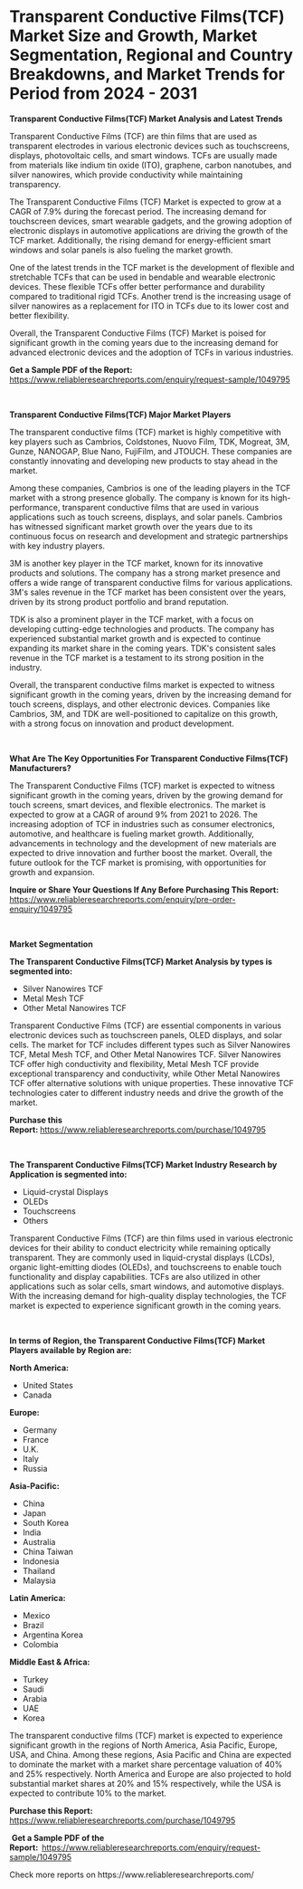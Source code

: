 <p><h1>Transparent Conductive Films(TCF) Market Size and Growth, Market Segmentation, Regional and Country Breakdowns, and Market Trends for Period from 2024 -  2031</h1></p><p><strong>Transparent Conductive Films(TCF) Market Analysis and Latest Trends</strong></p>
<p><p>Transparent Conductive Films (TCF) are thin films that are used as transparent electrodes in various electronic devices such as touchscreens, displays, photovoltaic cells, and smart windows. TCFs are usually made from materials like indium tin oxide (ITO), graphene, carbon nanotubes, and silver nanowires, which provide conductivity while maintaining transparency.</p><p>The Transparent Conductive Films (TCF) Market is expected to grow at a CAGR of 7.9% during the forecast period. The increasing demand for touchscreen devices, smart wearable gadgets, and the growing adoption of electronic displays in automotive applications are driving the growth of the TCF market. Additionally, the rising demand for energy-efficient smart windows and solar panels is also fueling the market growth.</p><p>One of the latest trends in the TCF market is the development of flexible and stretchable TCFs that can be used in bendable and wearable electronic devices. These flexible TCFs offer better performance and durability compared to traditional rigid TCFs. Another trend is the increasing usage of silver nanowires as a replacement for ITO in TCFs due to its lower cost and better flexibility.</p><p>Overall, the Transparent Conductive Films (TCF) Market is poised for significant growth in the coming years due to the increasing demand for advanced electronic devices and the adoption of TCFs in various industries.</p></p>
<p><strong>Get a Sample PDF of the Report:&nbsp;</strong> <a href="https://www.reliableresearchreports.com/enquiry/request-sample/1049795">https://www.reliableresearchreports.com/enquiry/request-sample/1049795</a></p>
<p>&nbsp;</p>
<p><strong>Transparent Conductive Films(TCF) Major Market Players</strong></p>
<p><p>The transparent conductive films (TCF) market is highly competitive with key players such as Cambrios, Coldstones, Nuovo Film, TDK, Mogreat, 3M, Gunze, NANOGAP, Blue Nano, FujiFilm, and JTOUCH. These companies are constantly innovating and developing new products to stay ahead in the market.</p><p>Among these companies, Cambrios is one of the leading players in the TCF market with a strong presence globally. The company is known for its high-performance, transparent conductive films that are used in various applications such as touch screens, displays, and solar panels. Cambrios has witnessed significant market growth over the years due to its continuous focus on research and development and strategic partnerships with key industry players.</p><p>3M is another key player in the TCF market, known for its innovative products and solutions. The company has a strong market presence and offers a wide range of transparent conductive films for various applications. 3M's sales revenue in the TCF market has been consistent over the years, driven by its strong product portfolio and brand reputation.</p><p>TDK is also a prominent player in the TCF market, with a focus on developing cutting-edge technologies and products. The company has experienced substantial market growth and is expected to continue expanding its market share in the coming years. TDK's consistent sales revenue in the TCF market is a testament to its strong position in the industry.</p><p>Overall, the transparent conductive films market is expected to witness significant growth in the coming years, driven by the increasing demand for touch screens, displays, and other electronic devices. Companies like Cambrios, 3M, and TDK are well-positioned to capitalize on this growth, with a strong focus on innovation and product development.</p></p>
<p>&nbsp;</p>
<p><strong>What Are The Key Opportunities For Transparent Conductive Films(TCF) Manufacturers?</strong></p>
<p><p>The Transparent Conductive Films (TCF) market is expected to witness significant growth in the coming years, driven by the growing demand for touch screens, smart devices, and flexible electronics. The market is expected to grow at a CAGR of around 9% from 2021 to 2026. The increasing adoption of TCF in industries such as consumer electronics, automotive, and healthcare is fueling market growth. Additionally, advancements in technology and the development of new materials are expected to drive innovation and further boost the market. Overall, the future outlook for the TCF market is promising, with opportunities for growth and expansion.</p></p>
<p><strong>Inquire or Share Your Questions If Any Before Purchasing This Report:</strong> <a href="https://www.reliableresearchreports.com/enquiry/pre-order-enquiry/1049795">https://www.reliableresearchreports.com/enquiry/pre-order-enquiry/1049795</a></p>
<p>&nbsp;</p>
<p><strong>Market Segmentation</strong></p>
<p><strong>The Transparent Conductive Films(TCF) Market Analysis by types is segmented into:</strong></p>
<p><ul><li>Silver Nanowires TCF</li><li>Metal Mesh TCF</li><li>Other Metal Nanowires TCF</li></ul></p>
<p><p>Transparent Conductive Films (TCF) are essential components in various electronic devices such as touchscreen panels, OLED displays, and solar cells. The market for TCF includes different types such as Silver Nanowires TCF, Metal Mesh TCF, and Other Metal Nanowires TCF. Silver Nanowires TCF offer high conductivity and flexibility, Metal Mesh TCF provide exceptional transparency and conductivity, while Other Metal Nanowires TCF offer alternative solutions with unique properties. These innovative TCF technologies cater to different industry needs and drive the growth of the market.</p></p>
<p><strong>Purchase this Report:&nbsp;</strong><a href="https://www.reliableresearchreports.com/purchase/1049795">https://www.reliableresearchreports.com/purchase/1049795</a></p>
<p>&nbsp;</p>
<p><strong>The Transparent Conductive Films(TCF) Market Industry Research by Application is segmented into:</strong></p>
<p><ul><li>Liquid-crystal Displays</li><li>OLEDs</li><li>Touchscreens</li><li>Others</li></ul></p>
<p><p>Transparent Conductive Films (TCF) are thin films used in various electronic devices for their ability to conduct electricity while remaining optically transparent. They are commonly used in liquid-crystal displays (LCDs), organic light-emitting diodes (OLEDs), and touchscreens to enable touch functionality and display capabilities. TCFs are also utilized in other applications such as solar cells, smart windows, and automotive displays. With the increasing demand for high-quality display technologies, the TCF market is expected to experience significant growth in the coming years.</p></p>
<p>&nbsp;</p>
<p><strong>In terms of Region, the Transparent Conductive Films(TCF) Market Players available by Region are:</strong></p>
<p>
    <p> <strong> North America: </strong>
        <ul>
            <li>United States</li>
            <li>Canada</li>
        </ul>
        </p> 
    <p> <strong> Europe: </strong>
        <ul>
            <li>Germany</li>
            <li>France</li>
            <li>U.K.</li>
            <li>Italy</li>
            <li>Russia</li>
        </ul>
        </p> 
    <p> <strong> Asia-Pacific: </strong>
        <ul>
            <li>China</li>
            <li>Japan</li>
            <li>South Korea</li>
            <li>India</li>
            <li>Australia</li>
            <li>China Taiwan</li>
            <li>Indonesia</li>
            <li>Thailand</li>
            <li>Malaysia</li>
        </ul>
        </p> 
    <p> <strong> Latin America: </strong>
        <ul>
            <li>Mexico</li>
            <li>Brazil</li>
            <li>Argentina Korea</li>
            <li>Colombia</li>
        </ul>
        </p> 
    <p> <strong> Middle East & Africa: </strong>
        <ul>
            <li>Turkey</li>
            <li>Saudi</li>
            <li>Arabia</li>
            <li>UAE</li>
            <li>Korea</li>
        </ul>
    </p>
    </p>
<p><p>The transparent conductive films (TCF) market is expected to experience significant growth in the regions of North America, Asia Pacific, Europe, USA, and China. Among these regions, Asia Pacific and China are expected to dominate the market with a market share percentage valuation of 40% and 25% respectively. North America and Europe are also projected to hold substantial market shares at 20% and 15% respectively, while the USA is expected to contribute 10% to the market.</p></p>
<p><strong>Purchase this Report: </strong><a href="https://www.reliableresearchreports.com/purchase/1049795">https://www.reliableresearchreports.com/purchase/1049795</a></p>
<p>&nbsp;<strong>Get a Sample PDF of the Report:&nbsp;&nbsp;</strong><a href="https://www.reliableresearchreports.com/enquiry/request-sample/1049795">https://www.reliableresearchreports.com/enquiry/request-sample/1049795</a></p>
<p><strong></strong></p>
<p>Check more reports on https://www.reliableresearchreports.com/</p>